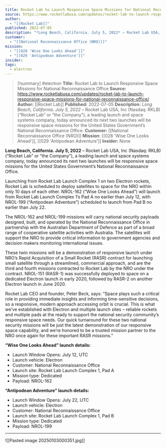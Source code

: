 ```yaml
---
title: Rocket Lab to Launch Responsive Space Missions for National Reconnaissance Office
source: https://www.rocketlabusa.com/updates/rocket-lab-to-launch-responsive-space-missions-for-national-reconnaissance-office/
author:
  - "[[Rocket Lab]]"
published: 2022-07-05
description: "*Long Beach, California. July 5, 2022* – Rocket Lab USA, Inc (Nasdaq: RKLB) (“Rocket Lab” or “the Company”), a leading launch and space systems company, today announced its next two launches will be responsive space missions for the United States Government’s National Reconnaissance Office."
customer:
  - "[[National Reconnaissance Office (NRO)]]"
mission:
  - "[[028 'Wise One Looks Ahead']]"
  - "[[029 'Antipodean Adventure']]"
insider: 
tags:
  - electron
---
```

>[!summary]
#electron
**Title:** Rocket Lab to Launch Responsive Space Missions for National Reconnaissance Office
**Source:** https://www.rocketlabusa.com/updates/rocket-lab-to-launch-responsive-space-missions-for-national-reconnaissance-office/
**Author:** [[Rocket Lab]]
**Published:** 2022-07-05
**Description:** *Long Beach, California. July 5, 2022* – Rocket Lab USA, Inc (Nasdaq: RKLB) (“Rocket Lab” or “the Company”), a leading launch and space systems company, today announced its next two launches will be responsive space missions for the United States Government’s National Reconnaissance Office.
**Customer:** [[National Reconnaissance Office (NRO)]]
**Mission:** [[028 'Wise One Looks Ahead']], [[029 'Antipodean Adventure']]
**Insider:** None

**Long Beach, California. July 5, 2022** – Rocket Lab USA, Inc (Nasdaq: RKLB) (“Rocket Lab” or “the Company”), a leading launch and space systems company, today announced its next two launches will be responsive space missions for the United States Government’s National Reconnaissance Office.

Launching from Rocket Lab Launch Complex 1 on two Electron rockets, Rocket Lab is scheduled to deploy satellites to space for the NRO within only 10 days of each other. NROL-162 (“Wise One Looks Ahead”) will launch from Rocket Lab Launch Complex 1’s Pad A no earlier than July 12, with NROL-199 (“Antipodean Adventure”) scheduled to launch from Pad B no earlier than July 22.

The NROL-162 and NROL-199 missions will carry national security payloads designed, built, and operated by the National Reconnaissance Office in partnership with the Australian Department of Defence as part of a broad range of cooperative satellite activities with Australia. The satellites will support the NRO to provide critical information to government agencies and decision makers monitoring international issues.

These twin missions will be a demonstration of responsive launch under NRO’s Rapid Acquisition of a Small Rocket (RASR) contract for launching small satellite through a streamlined, commercial approach, and are the third and fourth missions contracted to Rocket Lab by the NRO under the contract. NROL-151 (RASR-1) was successfully deployed to space on a dedicated Electron launch in early 2020, followed by RASR-2 on another Electron launch in June 2020.

Rocket Lab CEO and founder, Peter Beck, says: “Space plays such a critical role in providing immediate insights and informing time-sensitive decisions, so a responsive, modern approach accessing orbit is crucial. This is what we’ve established with Electron and multiple launch sites – reliable rockets and multiple pads at the ready to support the national security community’s responsive space needs. Our quick turnaround for these two national security missions will be just the latest demonstration of our responsive space capability, and we’re honored to be a trusted mission partner to the NRO once again for these important RASR missions.”

**“Wise One Looks Ahead” launch details:**

- Launch Window Opens: July 12, UTC
- Launch vehicle: Electron
- Customer: National Reconnaissance Office
- Launch site: Rocket Lab Launch Complex 1, Pad A
- Mission type: Dedicated
- Payload: NROL-162

**“Antipodean Adventure” launch details:**

- Launch Window Opens: July 22, UTC
- Launch vehicle: Electron
- Customer: National Reconnaissance Office
- Launch site: Rocket Lab Launch Complex 1, Pad B
- Mission type: Dedicated
- Payload: NROL-199

---

![[Pasted image 20250103000351.jpg]]